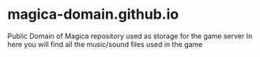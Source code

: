 # magica-domain.github.io
Public Domain of Magica repository used as storage for the game server
In here you will find all the music/sound files used in the game
